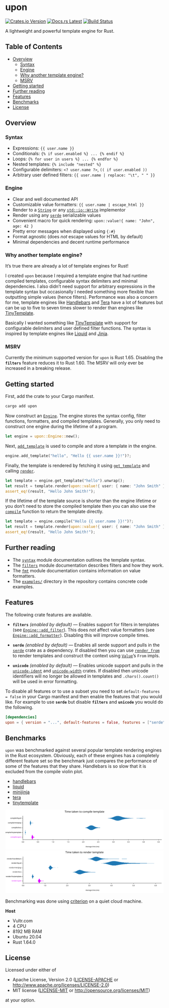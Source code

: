 <!-- Generated by cargo-onedoc. DO NOT EDIT. -->

# upon

[![Crates.io Version](https://img.shields.io/crates/v/upon.svg)](https://crates.io/crates/upon)
[![Docs.rs Latest](https://img.shields.io/badge/docs.rs-latest-blue.svg)](https://docs.rs/upon)
[![Build Status](https://img.shields.io/github/workflow/status/rossmacarthur/upon/build/trunk)](https://github.com/rossmacarthur/upon/actions?query=workflow%3Abuild)

A lightweight and powerful template engine for Rust.

## Table of Contents

- [Overview](#overview)
  - [Syntax](#syntax)
  - [Engine](#engine)
  - [Why another template engine?](#why-another-template-engine)
  - [MSRV](#msrv)
- [Getting started](#getting-started)
- [Further reading](#further-reading)
- [Features](#features)
- [Benchmarks](#benchmarks)
- [License](#license)

## Overview

### Syntax

- Expressions: `{{ user.name }}`
- Conditionals: `{% if user.enabled %} ... {% endif %}`
- Loops: `{% for user in users %} ... {% endfor %}`
- Nested templates: `{% include "nested" %}`
- Configurable delimiters: `<? user.name ?>`, `(( if user.enabled ))`
- Arbitrary user defined filters: `{{ user.name | replace: "\t", " " }}`

### Engine

- Clear and well documented API
- Customizable value formatters: `{{ user.name | escape_html }}`
- Render to a [`String`][string] or any [`std::io::Write`][stdiowrite] implementor
- Render using any [`serde`][serde] serializable values
- Convenient macro for quick rendering:
  `upon::value!{ name: "John", age: 42 }`
- Pretty error messages when displayed using `{:#}`
- Format agnostic (does *not* escape values for HTML by default)
- Minimal dependencies and decent runtime performance

### Why another template engine?

It’s true there are already a lot of template engines for Rust!

I created `upon` because I required a template engine that had runtime
compiled templates, configurable syntax delimiters and minimal dependencies.
I also didn’t need support for arbitrary expressions in the template syntax
but occasionally I needed something more flexible than outputting simple
values (hence filters). Performance was also a concern for me, template
engines like [Handlebars] and [Tera] have a lot of features but can be up to
five to seven times slower to render than engines like [TinyTemplate].

Basically I wanted something like [TinyTemplate] with support for
configurable delimiters and user defined filter functions. The syntax is
inspired by template engines like [Liquid] and [Jinja].

### MSRV

Currently the minimum supported version for `upon` is Rust 1.65. Disabling
the **`filters`** feature reduces it to Rust 1.60. The MSRV will only ever
be increased in a breaking release.

## Getting started

First, add the crate to your Cargo manifest.

```sh
cargo add upon
```

Now construct an [`Engine`][engine]. The engine stores the syntax config, filter
functions, formatters, and compiled templates. Generally, you only need to
construct one engine during the lifetime of a program.

```rust
let engine = upon::Engine::new();
```

Next, [`add_template`][add_template] is used to compile and store a
template in the engine.

```rust
engine.add_template("hello", "Hello {{ user.name }}!")?;
```

Finally, the template is rendered by fetching it using
[`get_template`][get_template] and calling
[`render`][render].

```rust
let template = engine.get_template("hello").unwrap();
let result = template.render(upon::value!{ user: { name: "John Smith" }})?;
assert_eq!(result, "Hello John Smith!");
```

If the lifetime of the template source is shorter than the engine lifetime
or you don’t need to store the compiled template then you can also use the
[`compile`][compile] function to return the template directly.

```rust
let template = engine.compile("Hello {{ user.name }}!")?;
let result = template.render(upon::value!{ user: { name: "John Smith" }})?;
assert_eq!(result, "Hello John Smith!");
```

## Further reading

- The [`syntax`][syntax] module documentation outlines the template syntax.
- The [`filters`][filters] module documentation describes filters and how they work.
- The [`fmt`][fmt] module documentation contains information on value formatters.
- The [`examples/`](https://github.com/rossmacarthur/upon/tree/trunk/examples) directory in the repository contains concrete
  code examples.

## Features

The following crate features are available.

- **`filters`** *(enabled by default)* — Enables support for filters in
  templates (see [`Engine::add_filter`][engineadd_filter]). This does *not* affect value
  formatters (see [`Engine::add_formatter`][engineadd_formatter]). Disabling this will improve
  compile times.

- **`serde`** *(enabled by default)* — Enables all serde support and pulls
  in the [`serde`][serde] crate as a dependency. If disabled then you can use
  [`render_from`][render_from] to render templates and
  construct the context using [`Value`][value]’s `From` impls.

- **`unicode`** *(enabled by default)* — Enables unicode support and pulls
  in the [`unicode-ident`][unicode-ident] and
  [`unicode-width`][unicode-width] crates. If disabled then unicode
  identifiers will no longer be allowed in templates and `.chars().count()`
  will be used in error formatting.

To disable all features or to use a subset you need to set `default-features = false` in your Cargo manifest and then enable the features that you would
like. For example to use **`serde`** but disable **`filters`** and
**`unicode`** you would do the following.

```toml
[dependencies]
upon = { version = "...", default-features = false, features = ["serde"] }
```

[Handlebars]: https://crates.io/crates/handlebars
[Tera]: https://crates.io/crates/tera
[TinyTemplate]: https://crates.io/crates/tinytemplate
[Liquid]: https://liquidjs.com
[Jinja]: https://jinja.palletsprojects.com

## Benchmarks

`upon` was benchmarked against several popular template rendering engines in the
Rust ecosystem. Obviously, each of these engines has a completely different
feature set so the benchmark just compares the performance of some of the
features that they share. Handlebars is so slow that it is excluded from the
compile violin plot.

- [handlebars](https://crates.io/crates/handlebars)
- [liquid](https://crates.io/crates/liquid)
- [minijinja](https://crates.io/crates/minijinja)
- [tera](https://crates.io/crates/tera)
- [tinytemplate](https://crates.io/crates/tinytemplate)

![Violin plot of compile results](./benches/results/compile.svg)
![Violin plot of render results](./benches/results/render.svg)

Benchmarking was done using [criterion](https://crates.io/crates/criterion) on
a quiet cloud machine.

**Host**

- Vultr.com
- 4 CPU
- 8192 MB RAM
- Ubuntu 20.04
- Rust 1.64.0

## License

Licensed under either of

- Apache License, Version 2.0 ([LICENSE-APACHE](LICENSE-APACHE) or
  http://www.apache.org/licenses/LICENSE-2.0)
- MIT license ([LICENSE-MIT](LICENSE-MIT) or http://opensource.org/licenses/MIT)

at your option.


[add_template]: https://docs.rs/upon/latest/upon/struct.Engine.html#method.add_template
[compile]: https://docs.rs/upon/latest/upon/struct.Engine.html#method.compile
[engine]: https://docs.rs/upon/latest/upon/struct.Engine.html
[engineadd_filter]: https://docs.rs/upon/latest/upon/struct.Engine.html#method.add_filter
[engineadd_formatter]: https://docs.rs/upon/latest/upon/struct.Engine.html#method.add_formatter
[filters]: https://docs.rs/upon/latest/upon/filters/index.html
[fmt]: https://docs.rs/upon/latest/upon/fmt/index.html
[get_template]: https://docs.rs/upon/latest/upon/struct.Engine.html#method.get_template
[render]: https://docs.rs/upon/latest/upon/struct.TemplateRef.html#method.render
[render_from]: https://docs.rs/upon/latest/upon/struct.TemplateRef.html#method.render_from
[serde]: https://crates.io/crates/serde
[stdiowrite]: https://doc.rust-lang.org/stable/std/io/trait.Write.html
[string]: https://doc.rust-lang.org/stable/std/string/struct.String.html
[syntax]: ./SYNTAX.md
[unicode-ident]: https://crates.io/crates/unicode-ident
[unicode-width]: https://crates.io/crates/unicode-width
[value]: https://docs.rs/upon/latest/upon/enum.Value.html
